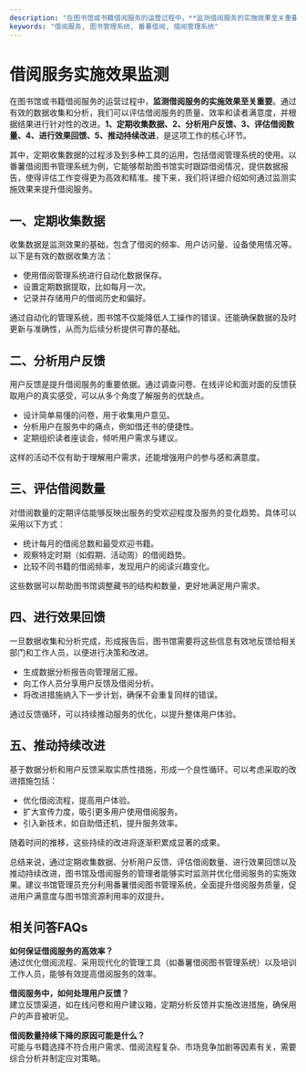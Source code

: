 ```yaml
---
description: "在图书馆或书籍借阅服务的运营过程中，**监测借阅服务的实施效果至关重要**。通过有效的数据收集和分析，我们可以评估借阅服务的质量、效率和读者满意度，并根据结果进行针对性的改进。**1、定期收集数据、2、分析用户反馈、3、评估借阅数量、4、进行效果回馈、5、推动持续改进**，是这项工作的核心环节。"
keywords: "借阅服务, 图书管理系统, 番薯借阅, 借阅管理系统"
---
```

# 借阅服务实施效果监测

在图书馆或书籍借阅服务的运营过程中，**监测借阅服务的实施效果至关重要**。通过有效的数据收集和分析，我们可以评估借阅服务的质量、效率和读者满意度，并根据结果进行针对性的改进。**1、定期收集数据、2、分析用户反馈、3、评估借阅数量、4、进行效果回馈、5、推动持续改进**，是这项工作的核心环节。

其中，定期收集数据的过程涉及到多种工具的运用，包括借阅管理系统的使用。以番薯借阅图书管理系统为例，它能够帮助图书馆实时跟踪借阅情况，提供数据报告，使得评估工作变得更为高效和精准。接下来，我们将详细介绍如何通过监测实施效果来提升借阅服务。

## **一、定期收集数据**

收集数据是监测效果的基础，包含了借阅的频率、用户访问量、设备使用情况等。以下是有效的数据收集方法：

- 使用借阅管理系统进行自动化数据保存。
- 设置定期数据提取，比如每月一次。
- 记录并存储用户的借阅历史和偏好。

通过自动化的管理系统，图书馆不仅能降低人工操作的错误，还能确保数据的及时更新与准确性，从而为后续分析提供可靠的基础。

## **二、分析用户反馈**

用户反馈是提升借阅服务的重要依据。通过调查问卷、在线评论和面对面的反馈获取用户的真实感受，可以从多个角度了解服务的优缺点。

- 设计简单易懂的问卷，用于收集用户意见。
- 分析用户在服务中的痛点，例如借还书的便捷性。
- 定期组织读者座谈会，倾听用户需求与建议。

这样的活动不仅有助于理解用户需求，还能增强用户的参与感和满意度。

## **三、评估借阅数量**

对借阅数量的定期评估能够反映出服务的受欢迎程度及服务的变化趋势。具体可以采用以下方式：

- 统计每月的借阅总数和最受欢迎书籍。
- 观察特定时期（如假期、活动周）的借阅趋势。
- 比较不同书籍的借阅频率，发现用户的阅读兴趣变化。

这些数据可以帮助图书馆调整藏书的结构和数量，更好地满足用户需求。

## **四、进行效果回馈**

一旦数据收集和分析完成，形成报告后，图书馆需要将这些信息有效地反馈给相关部门和工作人员，以便进行决策和改进。

- 生成数据分析报告向管理层汇报。
- 向工作人员分享用户反馈及借阅分析。
- 将改进措施纳入下一步计划，确保不会重复同样的错误。

通过反馈循环，可以持续推动服务的优化，以提升整体用户体验。

## **五、推动持续改进**

基于数据分析和用户反馈采取实质性措施，形成一个良性循环。可以考虑采取的改进措施包括：

- 优化借阅流程，提高用户体验。
- 扩大宣传力度，吸引更多用户使用借阅服务。
- 引入新技术，如自助借还机，提升服务效率。

随着时间的推移，这些持续的改进将逐渐积累成显著的成果。

总结来说，通过定期收集数据、分析用户反馈、评估借阅数量、进行效果回馈以及推动持续改进，图书馆及借阅服务的管理者能够实时监测并优化借阅服务的实施效果。建议书馆管理员充分利用番薯借阅图书管理系统，全面提升借阅服务质量，促进用户满意度与图书馆资源利用率的双提升。

## 相关问答FAQs

**如何保证借阅服务的高效率？**  
通过优化借阅流程、采用现代化的管理工具（如番薯借阅图书管理系统）以及培训工作人员，能够有效提高借阅服务的效率。

**借阅服务中，如何处理用户反馈？**  
建立反馈渠道，如在线问卷和用户建议箱，定期分析反馈并实施改进措施，确保用户的声音被听见。

**借阅数量持续下降的原因可能是什么？**  
可能与书籍选择不符合用户需求、借阅流程复杂、市场竞争加剧等因素有关，需要综合分析并制定应对策略。
